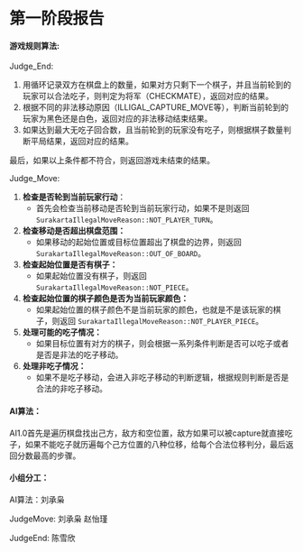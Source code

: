 # 第一阶段报告

#### 游戏规则算法:

Judge_End:

1. 用循环记录双方在棋盘上的数量，如果对方只剩下一个棋子，并且当前轮到的玩家可以合法吃子，则判定为将军（CHECKMATE），返回对应的结果。
2. 根据不同的非法移动原因（ILLIGAL_CAPTURE_MOVE等），判断当前轮到的玩家为黑色还是白色，返回对应的非法移动结束结果。
3. 如果达到最大无吃子回合数，且当前轮到的玩家没有吃子，则根据棋子数量判断平局结果，返回对应的结果。

最后，如果以上条件都不符合，则返回游戏未结束的结果。



Judge_Move:

1. **检查是否轮到当前玩家行动**：
   - 首先会检查当前移动是否轮到当前玩家行动，如果不是则返回 `SurakartaIllegalMoveReason::NOT_PLAYER_TURN`。
2. **检查移动是否超出棋盘范围：**
   - 如果移动的起始位置或目标位置超出了棋盘的边界，则返回 `SurakartaIllegalMoveReason::OUT_OF_BOARD`。
3. **检查起始位置是否有棋子：**
   - 如果起始位置没有棋子，则返回 `SurakartaIllegalMoveReason::NOT_PIECE`。
4. **检查起始位置的棋子颜色是否为当前玩家颜色：**
   - 如果起始位置的棋子颜色不是当前玩家的颜色，也就是不是该玩家的棋子，则返回 `SurakartaIllegalMoveReason::NOT_PLAYER_PIECE`。
5. **处理可能的吃子情况：**
   - 如果目标位置有对方的棋子，则会根据一系列条件判断是否可以吃子或者是否是非法的吃子移动。
6. **处理非吃子情况：**
   - 如果不是吃子移动，会进入非吃子移动的判断逻辑，根据规则判断是否是合法的非吃子移动。

#### AI算法：

AI1.0首先是遍历棋盘找出己方，敌方和空位置，敌方如果可以被capture就直接吃子，如果不能吃子就历遍每个己方位置的八种位移，给每个合法位移判分，最后返回分数最高的步骤。



#### **小组分工：**

AI算法：刘承枭

JudgeMove: 刘承枭 赵怡瑾

JudgeEnd: 陈雪欣